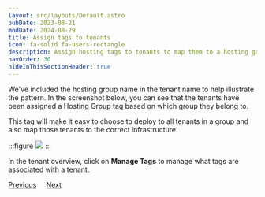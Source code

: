 ```yaml
---
layout: src/layouts/Default.astro
pubDate: 2023-08-21
modDate: 2024-08-29
title: Assign tags to tenants
icon: fa-solid fa-users-rectangle
description: Assign hosting tags to tenants to map them to a hosting group.
navOrder: 30
hideInThisSectionHeader: true
---
```


We've included the hosting group name in the tenant name to help illustrate the pattern. In the screenshot below, you can see that the tenants have been assigned a Hosting Group tag based on which group they belong to.

This tag will make it easy to choose to deploy to all tenants in a group and also map those tenants to the correct infrastructure.

:::figure
![](/docs/tenants/guides/tenants-sharing-machine-targets/tenant-list.png)
:::

In the tenant overview, click on **Manage Tags** to manage what tags are associated with a tenant.

<span><a class="button btn-secondary" href="/docs/tenants/guides/tenants-sharing-machine-targets/creating-the-tenant-tag-set">Previous</a></span>&nbsp;&nbsp;&nbsp;&nbsp;&nbsp;<span><a class="button btn-success" href="/docs/tenants/guides/tenants-sharing-machine-targets/assign-tags-to-targets">Next</a></span>